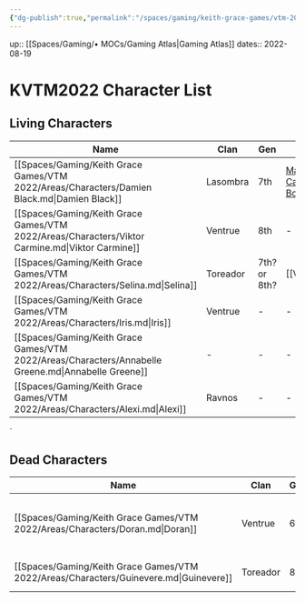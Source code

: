 ```yaml
---
{"dg-publish":true,"permalink":"/spaces/gaming/keith-grace-games/vtm-2022/mo-cs/kvtm-2022-character-list-moc/","dgHomeLink":true,"dgPassFrontmatter":true}
---
```


up:: [[Spaces/Gaming/• MOCs/Gaming Atlas|Gaming Atlas]]
dates:: 2022-08-19

# KVTM2022 Character List

## Living Characters

| Name                                                                                                | Clan     | Gen          | Sire                                                                                                 | Type    | Player |
| --------------------------------------------------------------------------------------------------- | -------- | ------------ | ---------------------------------------------------------------------------------------------------- | ------- | ------ |
| [[Spaces/Gaming/Keith Grace Games/VTM 2022/Areas/Characters/Damien Black.md\|Damien Black]]         | Lasombra | 7th          | [Magdalena Castelucci Borcellino](https://whitewolf.fandom.com/wiki/Magdalena_Castelucci_Borcellino) | Vampire | Joshua |
| [[Spaces/Gaming/Keith Grace Games/VTM 2022/Areas/Characters/Viktor Carmine.md\|Viktor Carmine]]     | Ventrue  | 8th          | \-                                                                                                   | Vampire | Mathew |
| [[Spaces/Gaming/Keith Grace Games/VTM 2022/Areas/Characters/Selina.md\|Selina]]                     | Toreador | 7th? or 8th? | [[Violetta\|Violetta]]                                                                               | Vampire | NPC    |
| [[Spaces/Gaming/Keith Grace Games/VTM 2022/Areas/Characters/Iris.md\|Iris]]                         | Ventrue  | \-           | \-                                                                                                   | Ghoul   | NPC    |
| [[Spaces/Gaming/Keith Grace Games/VTM 2022/Areas/Characters/Annabelle Greene.md\|Annabelle Greene]] | \-       | \-           | \-                                                                                                   | Ghoul   | NPC    |
| [[Spaces/Gaming/Keith Grace Games/VTM 2022/Areas/Characters/Alexi.md\|Alexi]]                       | Ravnos   | \-           | \-                                                                                                   | Vampire | NPC    |

`
## Dead Characters
| Name                                                                                  | Clan     | Gen | Sire                                                                                              | KilledBy                                                                                    | Type    |
| ------------------------------------------------------------------------------------- | -------- | --- | ------------------------------------------------------------------------------------------------- | ------------------------------------------------------------------------------------------- | ------- |
| [[Spaces/Gaming/Keith Grace Games/VTM 2022/Areas/Characters/Doran.md\|Doran]]         | Ventrue  | 6th | [Gaius Marcellus \| White Wolf Wiki \| Fandom](https://whitewolf.fandom.com/wiki/Gaius_Marcellus) | [[Spaces/Gaming/Keith Grace Games/VTM 2022/Areas/Characters/Damien Black.md\|Damien Black]] | Vampire |
| [[Spaces/Gaming/Keith Grace Games/VTM 2022/Areas/Characters/Guinevere.md\|Guinevere]] | Toreador | 8th | \-                                                                                                | [[Spaces/Gaming/Keith Grace Games/VTM 2022/Areas/Characters/Doran.md\|Doran]]               | Vampire |
